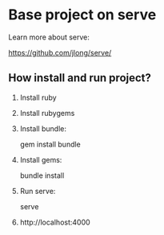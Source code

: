 Base project on serve
=============

Learn more about serve:

<https://github.com/jlong/serve/>

How install and run project?
-------------------------------

1. Install ruby
2. Install rubygems
3. Install bundle:

    gem install bundle

4. Install gems:

    bundle install

5. Run serve:

    serve

6. http://localhost:4000